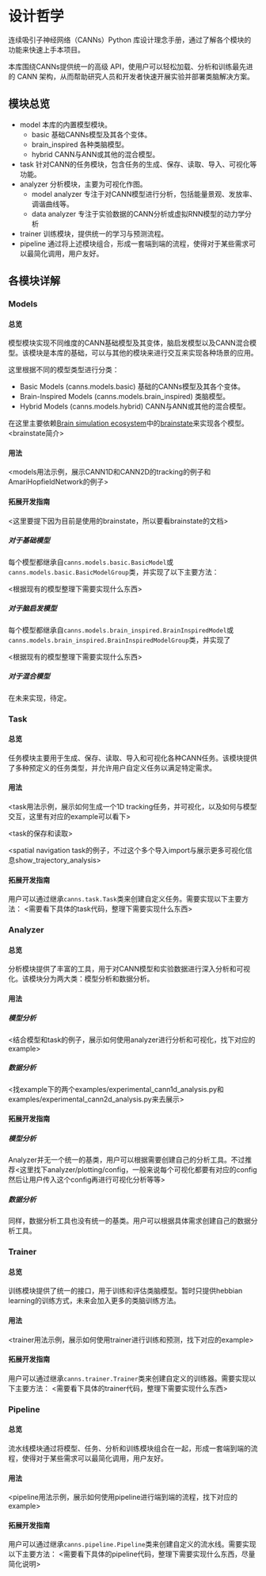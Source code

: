 # 设计哲学

连续吸引子神经网络（CANNs）Python 库设计理念手册，通过了解各个模块的功能来快速上手本项目。

本库围绕CANNs提供统一的高级 API，使用户可以轻松加载、分析和训练最先进的 CANN 架构，从而帮助研究人员和开发者快速开展实验并部署类脑解决方案。

## 模块总览

- model
  本库的内置模型模块。
  - basic
    基础CANNs模型及其各个变体。
  - brain_inspired
    各种类脑模型。
  - hybrid
    CANN与ANN或其他的混合模型。
- task
  针对CANN的任务模块，包含任务的生成、保存、读取、导入、可视化等功能。
- analyzer
  分析模块，主要为可视化作图。
  - model analyzer
    专注于对CANN模型进行分析，包括能量景观、发放率、调谐曲线等。
  - data analyzer
    专注于实验数据的CANN分析或虚拟RNN模型的动力学分析
- trainer
  训练模块，提供统一的学习与预测流程。
- pipeline
  通过将上述模块组合，形成一套端到端的流程，使得对于某些需求可以最简化调用，用户友好。

## 各模块详解

### Models

#### 总览

模型模块实现不同维度的CANN基础模型及其变体，脑启发模型以及CANN混合模型。该模块是本库的基础，可以与其他的模块来进行交互来实现各种场景的应用。

这里根据不同的模型类型进行分类：

- Basic Models (canns.models.basic)
  基础的CANNs模型及其各个变体。
- Brain-Inspired Models (canns.models.brain_inspired)
  类脑模型。
- Hybrid Models (canns.models.hybrid)
  CANN与ANN或其他的混合模型。

在这里主要依赖[Brain simulation ecosystem](https://brainmodeling.readthedocs.io/index.html)中的[brainstate](https://brainstate.readthedocs.io)来实现各个模型。<brainstate简介>

#### 用法

<models用法示例，展示CANN1D和CANN2D的tracking的例子和AmariHopfieldNetwork的例子>

#### 拓展开发指南

<这里要提下因为目前是使用的brainstate，所以要看brainstate的文档>

##### 对于基础模型
每个模型都继承自`canns.models.basic.BasicModel`或`canns.models.basic.BasicModelGroup`类，并实现了以下主要方法：

<根据现有的模型整理下需要实现什么东西>

##### 对于脑启发模型
每个模型都继承自`canns.models.brain_inspired.BrainInspiredModel`或`canns.models.brain_inspired.BrainInspiredModelGroup`类，并实现了

<根据现有的模型整理下需要实现什么东西>

##### 对于混合模型
在未来实现，待定。

### Task

#### 总览
任务模块主要用于生成、保存、读取、导入和可视化各种CANN任务。该模块提供了多种预定义的任务类型，并允许用户自定义任务以满足特定需求。

#### 用法

<task用法示例，展示如何生成一个1D tracking任务，并可视化，以及如何与模型交互，这里有对应的example可以看下>

<task的保存和读取>

<spatial navigation task的例子，不过这个多个导入import与展示更多可视化信息show_trajectory_analysis>

#### 拓展开发指南
用户可以通过继承`canns.task.Task`类来创建自定义任务。需要实现以下主要方法：
<需要看下具体的task代码，整理下需要实现什么东西>


### Analyzer

#### 总览
分析模块提供了丰富的工具，用于对CANN模型和实验数据进行深入分析和可视化。该模块分为两大类：模型分析和数据分析。

#### 用法

##### 模型分析

<结合模型和task的例子，展示如何使用analyzer进行分析和可视化，找下对应的example>

##### 数据分析
<找example下的两个examples/experimental_cann1d_analysis.py和examples/experimental_cann2d_analysis.py来去展示>

#### 拓展开发指南
##### 模型分析
Analyzer并无一个统一的基类，用户可以根据需要创建自己的分析工具。不过推荐<这里找下analyzer/plotting/config，一般来说每个可视化都要有对应的config然后让用户传入这个config再进行可视化分析等等>

##### 数据分析
同样，数据分析工具也没有统一的基类。用户可以根据具体需求创建自己的数据分析工具。

### Trainer

#### 总览
训练模块提供了统一的接口，用于训练和评估类脑模型。暂时只提供hebbian learning的训练方式，未来会加入更多的类脑训练方法。

#### 用法
<trainer用法示例，展示如何使用trainer进行训练和预测，找下对应的example>

#### 拓展开发指南
用户可以通过继承`canns.trainer.Trainer`类来创建自定义的训练器。需要实现以下主要方法：
<需要看下具体的trainer代码，整理下需要实现什么东西>

### Pipeline

#### 总览
流水线模块通过将模型、任务、分析和训练模块组合在一起，形成一套端到端的流程，使得对于某些需求可以最简化调用，用户友好。
#### 用法
<pipeline用法示例，展示如何使用pipeline进行端到端的流程，找下对应的example>
#### 拓展开发指南
用户可以通过继承`canns.pipeline.Pipeline`类来创建自定义的流水线。需要实现以下主要方法：
<需要看下具体的pipeline代码，整理下需要实现什么东西，尽量简化说明>